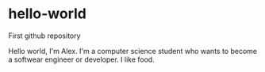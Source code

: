 # hello-world
First github repository 

Hello world, 
I'm Alex. I'm a computer science student who wants to become a softwear engineer or developer. 
I like food. 
